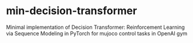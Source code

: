 # min-decision-transformer
Minimal implementation of Decision Transformer: Reinforcement Learning via Sequence Modeling  in PyTorch for mujoco control tasks in OpenAI gym
